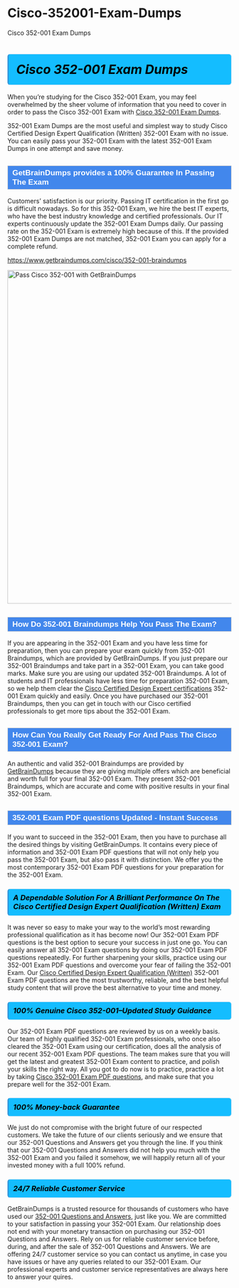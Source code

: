 # Cisco-352001-Exam-Dumps
Cisco 352-001 Exam Dumps
<h1><strong><span style="display: block; color: #000000; background: #14BDFF; border: 0.5px solid #AED6F1; border-left: 3px solid #3498DB; padding: .6em; border-radius: 6px;">                     <em>Cisco 352-001 <span class="exam_variation">Exam Dumps</span> </em>                </span></strong>            </h1>                        <p>When you’re studying for the Cisco 352-001 Exam, you may feel overwhelmed by the sheer volume of information             that you need to cover in order to pass the Cisco 352-001 Exam with <a href="https://www.getbraindumps.com/cisco/352-001-braindumps">Cisco 352-001 <span class="exam_variation">Exam Dumps</span></a>.</p>            <p>352-001 <span class="exam_variation">Exam Dumps</span> are the most useful and simplest way to study Cisco Certified Design Expert Qualification (Written) 352-001 Exam             with no issue. You can easily pass your 352-001 Exam with the latest 352-001 <span class="exam_variation">Exam Dumps</span> in one attempt and save money.</p>                        <h2 style="background: #4287ec; border: 1px solid #cccccc; padding: 5px 10px;">                <span style="color: #ffffff;">                    <span style="font-size: 11pt;">                        <span style="line-height: normal;">                            <span style="font-family: Calibri,sans-serif;">                                <strong>                                    <span style="font-size: 13.0pt;">GetBrainDumps provides a 100% Guarantee In Passing The Exam</span>                                </strong>                            </span>                        </span>                    </span>                </span>            </h2>                        <p>Customers’ satisfaction is our priority. Passing IT certification in the first go is difficult nowadays. So for this 352-001 Exam,             we hire the best IT experts, who have the best industry knowledge and certified professionals. Our IT experts continuously update the 352-001 <span class="exam_variation">Exam Dumps</span>             daily. Our passing rate on the 352-001 Exam is extremely high because of this. If the provided 352-001 <span class="exam_variation">Exam Dumps</span> are not matched, 352-001 Exam you             can apply for a complete refund.</p>                                    <p><a href="https://www.getbraindumps.com/cisco/352-001-braindumps">https://www.getbraindumps.com/cisco/352-001-braindumps</a></p>                        <p><a href="https://www.getbraindumps.com/"><img src="https://www.getbraindumps.com/images/get-updated-exam-questions-with-discount-getbraindumps.jpg" class="postImage" alt="Pass Cisco 352-001 with GetBrainDumps" width="750"></a></p>                                        <h2 style="background: #4287ec; border: 1px solid #cccccc; padding: 5px 10px;">                <span style="color: #ffffff;">                    <span style="font-size: 11pt;">                        <span style="line-height: normal;">                            <span style="font-family: Calibri,sans-serif;">                                <strong>                                    <span style="font-size: 13.0pt;">How Do 352-001 <span class="exam_variation2">Braindumps</span> Help You Pass The Exam?</span>                                </strong>                            </span>                        </span>                    </span>                </span>            </h2>                        <p>If you are appearing in the 352-001 Exam and you have less time for preparation, then you can prepare your exam quickly from 352-001 <span class="exam_variation2">Braindumps</span>,             which are provided by GetBrainDumps. If you just prepare our 352-001 <span class="exam_variation2">Braindumps</span> and take part in a 352-001 Exam, you can take good marks.             Make sure you are using our updated 352-001 <span class="exam_variation2">Braindumps</span>. A lot of students and IT professionals have less time for preparation 352-001 Exam,             so we help them clear the <a href="https://www.getbraindumps.com/cisco/ccde-braindumps.html">Cisco Certified Design Expert certifications</a> 352-001 Exam quickly and easily. Once you have purchased             our 352-001 <span class="exam_variation2">Braindumps</span>, then you can get in touch with our Cisco certified professionals to get more tips about the 352-001 Exam.</p>                        <h2 style="background: #4287ec; border: 1px solid #cccccc; padding: 5px 10px;">                <span style="color: #ffffff;">                    <span style="font-size: 11pt;">                        <span style="line-height: normal;">                            <span style="font-family: Calibri,sans-serif;">                                <strong>                                    <span style="font-size: 13.0pt;">How Can You Really Get Ready For And Pass The Cisco 352-001 Exam?</span>                                </strong>                            </span>                        </span>                    </span>                </span>            </h2>                        <p>An authentic and valid 352-001 <span class="exam_variation2">Braindumps</span> are provided by <a href="https://www.getbraindumps.com/">GetBrainDumps</a> because they are giving multiple offers which are beneficial             and worth full for your final 352-001 Exam. They present 352-001 <span class="exam_variation2">Braindumps</span>, which are accurate and come with positive             results in your final 352-001 Exam.</p>                        <h2 style="background: #4287ec; border: 1px solid #cccccc; padding: 5px 10px;">                <span style="color: #ffffff;">                    <span style="font-size: 11pt;">                        <span style="line-height: normal;">                            <span style="font-family: Calibri,sans-serif;">                                <strong>                                    <span style="font-size: 13.0pt;">352-001 <span class="exam_variation3">Exam PDF questions</span> Updated - Instant Success</span>                                </strong>                            </span>                        </span>                    </span>                </span>            </h2>                        <p>If you want to succeed in the 352-001 Exam, then you have to purchase all the desired things by visiting GetBrainDumps.             It contains every piece of information and 352-001 <span class="exam_variation3">Exam PDF questions</span> that will not only help you pass the 352-001 Exam,             but also pass it with distinction. We offer you the most contemporary 352-001 <span class="exam_variation3">Exam PDF questions</span> for your preparation for the 352-001 Exam.</p>                        <h3>                <strong>                    <span style="display: block; color: #000000; background: #14BDFF; border: 0.5px solid #AED6F1; border-left: 3px solid #3498DB; padding: .6em; border-radius: 6px;">                        <em>A Dependable Solution For A Brilliant Performance On The Cisco Certified Design Expert Qualification (Written) Exam</em>                    </span>                </strong>            </h3>                        <p>It was never so easy to make your way to the world’s most rewarding professional qualification as it has become now! Our 352-001 <span class="exam_variation3">Exam PDF questions</span>             is the best option to secure your success in just one go. You can easily answer all 352-001 Exam questions by doing our 352-001 <span class="exam_variation3">Exam PDF questions</span>             repeatedly. For further sharpening your skills, practice using our 352-001 <span class="exam_variation3">Exam PDF questions</span> and overcome your fear of failing the 352-001 Exam.             Our <a href="https://www.getbraindumps.com/cisco/352-001-braindumps">Cisco Certified Design Expert Qualification (Written)</a> 352-001 <span class="exam_variation3">Exam PDF questions</span> are the most trustworthy, reliable, and the best helpful study             content that will prove the best alternative to your time and money.</p>                        <h3>                <strong>                    <span style="display: block; color: #000000; background: #14BDFF; border: 0.5px solid #AED6F1; border-left: 3px solid #3498DB; padding: .6em; border-radius: 6px;">                        <em>100% Genuine Cisco 352-001–Updated Study Guidance </em>                    </span>                </strong>            </h3>                        <p>Our 352-001 <span class="exam_variation3">Exam PDF questions</span> are reviewed by us on a weekly basis. Our team of highly qualified 352-001 Exam professionals, who once also             cleared the 352-001 Exam using our certification, does all the analysis of our recent 352-001 <span class="exam_variation3">Exam PDF questions</span>. The team makes sure that you will get the             latest and greatest 352-001 Exam content to practice, and polish your skills the right way. All you got to do now is to practice, practice a lot by             taking <a href="https://www.getbraindumps.com/cisco-braindumps.html">Cisco 352-001 <span class="exam_variation3">Exam PDF questions</span></a>, and make sure that you prepare well for the 352-001 Exam.</p>                        <h3>                <strong>                    <span style="display: block; color: #000000; background: #14BDFF; border: 0.5px solid #AED6F1; border-left: 3px solid #3498DB; padding: .6em; border-radius: 6px;">                        <em>100% Money-back Guarantee</em>                    </span>                </strong>            </h3>                        <p>We just do not compromise with the bright future of our respected customers. We take the future of our clients seriously and we ensure that our             352-001 <span class="exam_variation4">Questions and Answers</span> get you through the line. If you think that our 352-001 <span class="exam_variation4">Questions and Answers</span> did not help you much with the 352-001 Exam and you             failed it somehow, we will happily return all of your invested money with a full 100% refund.</p>                                    <h3>                <strong>                    <span style="display: block; color: #000000; background: #14BDFF; border: 0.5px solid #AED6F1; border-left: 3px solid #3498DB; padding: .6em; border-radius: 6px;">                        <em>24/7 Reliable Customer Service</em>                    </span>                </strong>            </h3>                        <p>GetBrainDumps is a trusted resource for thousands of customers who have used our <a href="https://www.getbraindumps.com/cisco/352-001-braindumps">352-001 <span class="exam_variation4">Questions and Answers</span></a>, just like you. We are committed to your             satisfaction in passing your 352-001 Exam. Our relationship does not end with your monetary transaction on purchasing our 352-001 <span class="exam_variation4">Questions and Answers</span>.             Rely on us for reliable customer service before, during, and after the sale of 352-001 <span class="exam_variation4">Questions and Answers</span>. We are offering 24/7 customer service so you             can contact us anytime, in case you have issues or have any queries related to our 352-001 Exam. Our professional experts and customer service             representatives are always here to answer your quires.</p>                    
